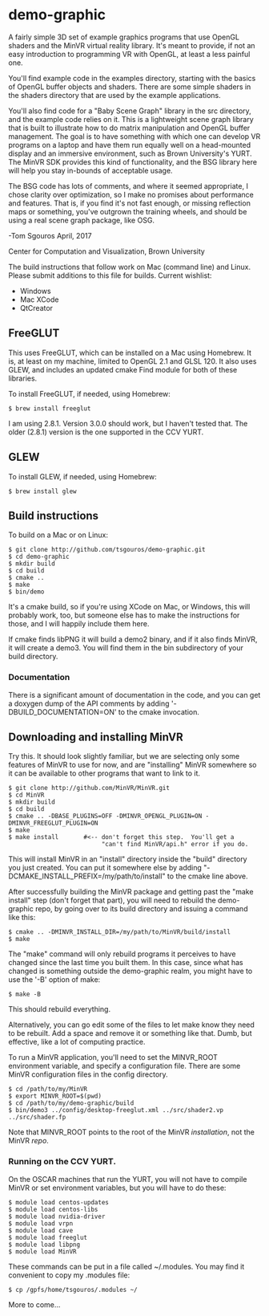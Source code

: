 # demo-graphic

A fairly simple 3D set of example graphics programs that use OpenGL
shaders and the MinVR virtual reality library.  It's meant to provide,
if not an easy introduction to programming VR with OpenGL, at least a
less painful one.

You'll find example code in the examples directory, starting with the
basics of OpenGL buffer objects and shaders.  There are some simple
shaders in the shaders directory that are used by the example
applications.

You'll also find code for a "Baby Scene Graph" library in the src
directory, and the example code relies on it.  This is a lightweight
scene graph library that is built to illustrate how to do matrix
manipulation and OpenGL buffer management.  The goal is to have
something with which one can develop VR programs on a laptop and have
them run equally well on a head-mounted display and an immersive
environment, such as Brown University's YURT.  The MinVR SDK provides
this kind of functionality, and the BSG library here will help you
stay in-bounds of acceptable usage.

The BSG code has lots of comments, and where it seemed appropriate, I
chose clarity over optimization, so I make no promises about
performance and features.  That is, if you find it's not fast enough,
or missing reflection maps or something, you've outgrown the training
wheels, and should be using a real scene graph package, like OSG.

 -Tom Sgouros
  April, 2017

  Center for Computation and Visualization,
  Brown University


The build instructions that follow work on Mac (command line) and
Linux.  Please submit additions to this file for builds.  Current
wishlist:

  - Windows
  - Mac XCode
  - QtCreator


## FreeGLUT

This uses FreeGLUT, which can be installed on a Mac using Homebrew.
It is, at least on my machine, limited to OpenGL 2.1 and GLSL 120.  It
also uses GLEW, and includes an updated cmake Find module for both of
these libraries.

To install FreeGLUT, if needed, using Homebrew:

    $ brew install freeglut

I am using 2.8.1. Version 3.0.0 should work, but I haven't tested
that.  The older (2.8.1) version is the one supported in the CCV YURT.

## GLEW

To install GLEW, if needed, using Homebrew:

    $ brew install glew

## Build instructions

To build on a Mac or on Linux:

    $ git clone http://github.com/tsgouros/demo-graphic.git
    $ cd demo-graphic
    $ mkdir build
    $ cd build
    $ cmake ..
    $ make
    $ bin/demo

It's a cmake build, so if you're using XCode on Mac, or Windows, this
will probably work, too, but someone else has to make the instructions
for those, and I will happily include them here.

If cmake finds libPNG it will build a demo2 binary, and if it also
finds MinVR, it will create a demo3.  You will find them in the bin
subdirectory of your build directory.

### Documentation

There is a significant amount of documentation in the code, and you
can get a doxygen dump of the API comments by adding
'-DBUILD_DOCUMENTATION=ON' to the cmake invocation.


## Downloading and installing MinVR

Try this.  It should look slightly familiar, but we are selecting only
some features of MinVR to use for now, and are "installing" MinVR
somewhere so it can be available to other programs that want to link
to it.

    $ git clone http://github.com/MinVR/MinVR.git
    $ cd MinVR
    $ mkdir build
    $ cd build
    $ cmake .. -DBASE_PLUGINS=OFF -DMINVR_OPENGL_PLUGIN=ON -DMINVR_FREEGLUT_PLUGIN=ON
    $ make
    $ make install       #<-- don't forget this step.  You'll get a
                              "can't find MinVR/api.h" error if you do.

This will install MinVR in an "install" directory inside the "build"
directory you just created.  You can put it somewhere else by adding
"-DCMAKE_INSTALL_PREFIX=/my/path/to/install" to the cmake line above.

After successfully building the MinVR package and getting past the
"make install" step (don't forget that part), you will need to rebuild
the demo-graphic repo, by going over to its build directory and
issuing a command like this:

    $ cmake .. -DMINVR_INSTALL_DIR=/my/path/to/MinVR/build/install
    $ make

The "make" command will only rebuild programs it perceives to have
changed since the last time you built them.  In this case, since what
has changed is something outside the demo-graphic realm, you might have
to use the '-B' option of make:

    $ make -B

This should rebuild everything.

Alternatively, you can go edit some of the files to let make know they
need to be rebuilt.  Add a space and remove it or something like that.
Dumb, but effective, like a lot of computing practice.

To run a MinVR application, you'll need to set the MINVR_ROOT
environment variable, and specify a configuration file.  There are
some MinVR configuration files in the config directory.

    $ cd /path/to/my/MinVR
    $ export MINVR_ROOT=$(pwd)
    $ cd /path/to/my/demo-graphic/build
    $ bin/demo3 ../config/desktop-freeglut.xml ../src/shader2.vp ../src/shader.fp

Note that MINVR_ROOT points to the root of the MinVR *installation*,
not the MinVR *repo*.


### Running on the CCV YURT.

On the OSCAR machines that run the YURT, you will not have to compile
MinVR or set environment variables, but you will have to do these:

    $ module load centos-updates
    $ module load centos-libs
    $ module load nvidia-driver
    $ module load vrpn
    $ module load cave
    $ module load freeglut
    $ module load libpng
    $ module load MinVR

These commands can be put in a file called ~/.modules.  You may find
it convenient to copy my .modules file:

    $ cp /gpfs/home/tsgouros/.modules ~/

More to come...



